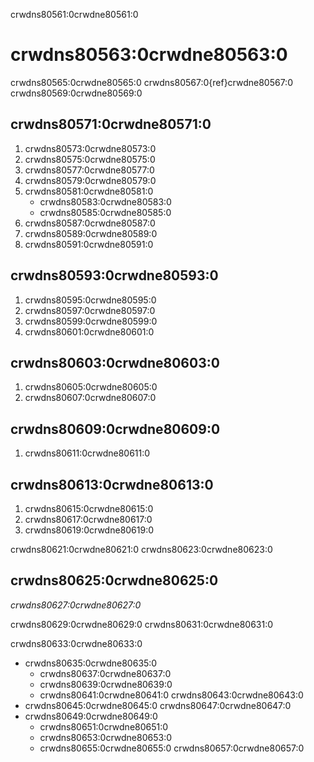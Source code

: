 crwdns80561:0crwdne80561:0
# crwdns80563:0crwdne80563:0

crwdns80565:0crwdne80565:0 crwdns80567:0{ref}crwdne80567:0 crwdns80569:0crwdne80569:0

## crwdns80571:0crwdne80571:0

1. crwdns80573:0crwdne80573:0
1. crwdns80575:0crwdne80575:0
1. crwdns80577:0crwdne80577:0
1. crwdns80579:0crwdne80579:0
1. crwdns80581:0crwdne80581:0
    - crwdns80583:0crwdne80583:0
    - crwdns80585:0crwdne80585:0
1. crwdns80587:0crwdne80587:0
1. crwdns80589:0crwdne80589:0
1. crwdns80591:0crwdne80591:0

## crwdns80593:0crwdne80593:0

1. crwdns80595:0crwdne80595:0
1. crwdns80597:0crwdne80597:0
1. crwdns80599:0crwdne80599:0
1. crwdns80601:0crwdne80601:0

## crwdns80603:0crwdne80603:0
1. crwdns80605:0crwdne80605:0
1. crwdns80607:0crwdne80607:0

## crwdns80609:0crwdne80609:0
1. crwdns80611:0crwdne80611:0

## crwdns80613:0crwdne80613:0
1. crwdns80615:0crwdne80615:0
1. crwdns80617:0crwdne80617:0
1. crwdns80619:0crwdne80619:0

crwdns80621:0crwdne80621:0 crwdns80623:0crwdne80623:0

## crwdns80625:0crwdne80625:0

*crwdns80627:0crwdne80627:0*

crwdns80629:0crwdne80629:0 crwdns80631:0crwdne80631:0

crwdns80633:0crwdne80633:0
- crwdns80635:0crwdne80635:0
  - crwdns80637:0crwdne80637:0
  - crwdns80639:0crwdne80639:0
  - crwdns80641:0crwdne80641:0 crwdns80643:0crwdne80643:0
- crwdns80645:0crwdne80645:0 crwdns80647:0crwdne80647:0
- crwdns80649:0crwdne80649:0
  - crwdns80651:0crwdne80651:0
  - crwdns80653:0crwdne80653:0
  - crwdns80655:0crwdne80655:0 crwdns80657:0crwdne80657:0
